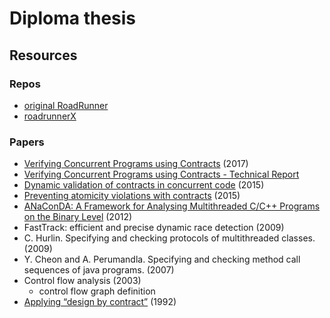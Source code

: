 # Diploma thesis

## Resources

### Repos

* [original RoadRunner](https://github.com/stephenfreund/RoadRunner)
* [roadrunnerX](https://pajda.fit.vutbr.cz/jct/roadrunnerX)

### Papers

* [Verifying Concurrent Programs using Contracts](http://www.fit.vutbr.cz/~vojnar/Publications/icst17-contracts.pdf)
  (2017)
* [Verifying Concurrent Programs using Contracts - Technical Report](http://www.fit.vutbr.cz/~vojnar/Publications/tr-contracts-16.pdf)
* [Dynamic validation of contracts in concurrent code](http://citeseerx.ist.psu.edu/viewdoc/download?doi=10.1.1.715.114&rep=rep1&type=pdf)
  (2015)
* [Preventing atomicity violations with contracts](https://docentes.fct.unl.pt/joao-lourenco/files/1505.02951v1-dsousa.pdf)
  (2015)
* [ANaConDA: A Framework for Analysing Multithreaded C/C++ Programs on the Binary Level](http://dx.doi.org/10.1007/978-3-642-35632-2_5) (2012)
* FastTrack: efficient and precise dynamic race detection (2009)
* C. Hurlin. Specifying and checking protocols of multithreaded classes. (2009)
* Y. Cheon and A. Perumandla. Specifying and checking method call sequences of java programs. (2007)
* Control flow analysis (2003)
  * control flow graph definition
* [Applying “design by contract”](http://se.ethz.ch/~meyer/publications/computer/contract.pdf)
  (1992)
